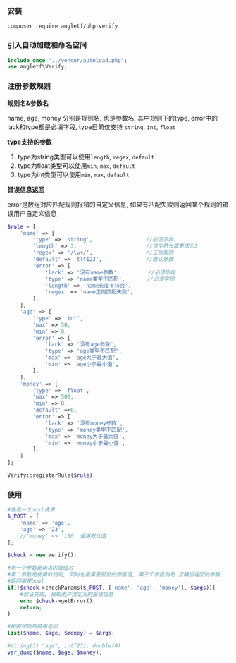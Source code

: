 ### 安装
```
composer require angletf/php-verify
```

### 引入自动加载和命名空间
```php
include_once "../vendor/autoload.php";
use angletf\Verify;
```

### 注册参数规则

**规则名&参数名**

name, age, money 分别是规则名, 也是参数名, 其中规则下的type, error中的lack和type都是必填字段,
type目前仅支持 `string`, `int`, `float`

**type支持的参数**
1. type为string类型可以使用`length`, `regex`, `default`
2. type为float类型可以使用`min`, `max`, `default`
3. type为int类型可以使用`min`, `max`, `default`

**错误信息返回**

error是数组对应匹配规则报错的自定义信息, 如果有匹配失败则返回某个规则的错误用户自定义信息

```php
$rule = [
    'name' => [
        'type' => 'string',                 //必须字段
        'length' => 3,                      //该字符长度要求为3
        'regex' => '/\w+/',                 //正则规则
        'default' => 'tlf123',              //默认参数
        'error' => [
            'lack' => '没有name参数',         //必须字段
            'type' => 'name类型不匹配',       //必须字段
            'length' => 'name长度不符合',
            'regex' => 'name正则匹配失败',
        ],
    ],
    'age' => [
        'type' => 'int',
        'max' => 50,
        'min' => 0,
        'error' => [
            'lack' => '没有age参数',
            'type' => 'age类型不匹配',
            'max' => 'age大于最大值',
            'min' => 'age小于最小值',
        ],
    ],
    'money' => [
        'type' => 'float',
        'max' => 500,
        'min' => 0,
        'default' =>0,
        'error' => [
            'lack' => '没有money参数',
            'type' => 'money类型不匹配',
            'max' => 'money大于最大值',
            'min' => 'money小于最小值',
        ],
    ]
];

Verify::registerRule($rule);
```

### 使用

```php
#伪造一个post请求
$_POST = [
    'name' => 'age',
    'age' => '23',
    //'money' => '100' 使用默认值
];

$check = new Verify();

#第一个参数是请求的键值对
#第二参数是使用的规则, 同时也是需要验证的参数值, 第三个参数则是 正确后返回的参数
#返回值是bool
if(!$check->checkParams($_POST, ['name', 'age', 'money'], $args)){
    #验证失败, 获取用户自定义的报错信息
    echo $check->getError();
    return;
}

#按照规则的顺序返回
list($name, $age, $money) = $args;

#string(3) "age", int(23), double(0)
var_dump($name, $age, $money);
```

